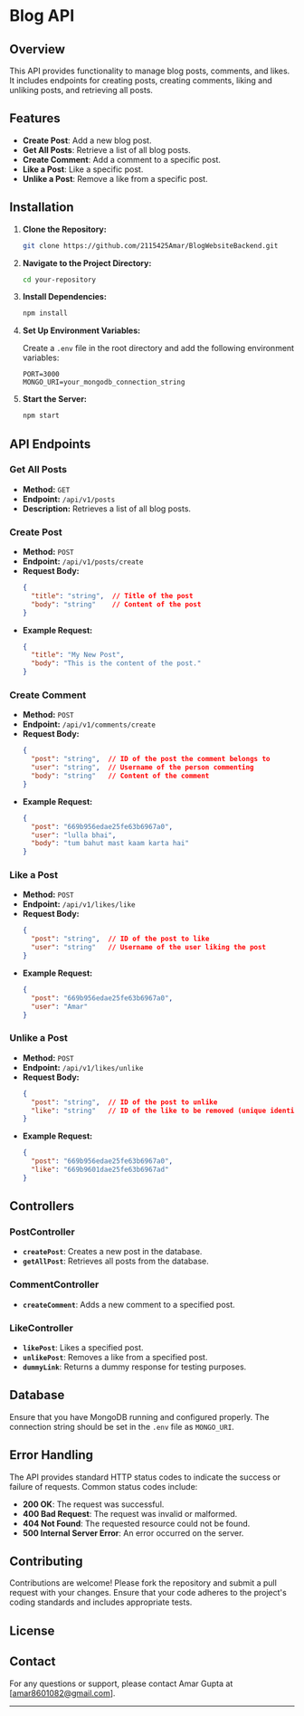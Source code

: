 # Blog API

## Overview

This API provides functionality to manage blog posts, comments, and likes. It includes endpoints for creating posts, creating comments, liking and unliking posts, and retrieving all posts.

## Features

- **Create Post**: Add a new blog post.
- **Get All Posts**: Retrieve a list of all blog posts.
- **Create Comment**: Add a comment to a specific post.
- **Like a Post**: Like a specific post.
- **Unlike a Post**: Remove a like from a specific post.

## Installation

1. **Clone the Repository:**

   ```bash
   git clone https://github.com/2115425Amar/BlogWebsiteBackend.git
   ```

2. **Navigate to the Project Directory:**

   ```bash
   cd your-repository
   ```

3. **Install Dependencies:**

   ```bash
   npm install
   ```

4. **Set Up Environment Variables:**

   Create a `.env` file in the root directory and add the following environment variables:

   ```plaintext
   PORT=3000
   MONGO_URI=your_mongodb_connection_string
   ```

5. **Start the Server:**

   ```bash
   npm start
   ```

## API Endpoints

### Get All Posts

- **Method:** `GET`
- **Endpoint:** `/api/v1/posts`
- **Description:** Retrieves a list of all blog posts.

### Create Post

- **Method:** `POST`
- **Endpoint:** `/api/v1/posts/create`
- **Request Body:**
  ```json
  {
    "title": "string",  // Title of the post
    "body": "string"    // Content of the post
  }
  ```
- **Example Request:**
  ```json
  {
    "title": "My New Post",
    "body": "This is the content of the post."
  }
  ```

### Create Comment

- **Method:** `POST`
- **Endpoint:** `/api/v1/comments/create`
- **Request Body:**
  ```json
  {
    "post": "string",  // ID of the post the comment belongs to
    "user": "string",  // Username of the person commenting
    "body": "string"   // Content of the comment
  }
  ```
- **Example Request:**
  ```json
  {
    "post": "669b956edae25fe63b6967a0",
    "user": "lulla bhai",
    "body": "tum bahut mast kaam karta hai"
  }
  ```

### Like a Post

- **Method:** `POST`
- **Endpoint:** `/api/v1/likes/like`
- **Request Body:**
  ```json
  {
    "post": "string",  // ID of the post to like
    "user": "string"   // Username of the user liking the post
  }
  ```
- **Example Request:**
  ```json
  {
    "post": "669b956edae25fe63b6967a0",
    "user": "Amar"
  }
  ```

### Unlike a Post

- **Method:** `POST`
- **Endpoint:** `/api/v1/likes/unlike`
- **Request Body:**
  ```json
  {
    "post": "string",  // ID of the post to unlike
    "like": "string"   // ID of the like to be removed (unique identifier for the like entry)
  }
  ```
- **Example Request:**
  ```json
  {
    "post": "669b956edae25fe63b6967a0",
    "like": "669b9601dae25fe63b6967ad"
  }
  ```

## Controllers

### PostController

- **`createPost`**: Creates a new post in the database.
- **`getAllPost`**: Retrieves all posts from the database.

### CommentController

- **`createComment`**: Adds a new comment to a specified post.

### LikeController

- **`likePost`**: Likes a specified post.
- **`unlikePost`**: Removes a like from a specified post.
- **`dummyLink`**: Returns a dummy response for testing purposes.

## Database

Ensure that you have MongoDB running and configured properly. The connection string should be set in the `.env` file as `MONGO_URI`.

## Error Handling

The API provides standard HTTP status codes to indicate the success or failure of requests. Common status codes include:

- **200 OK**: The request was successful.
- **400 Bad Request**: The request was invalid or malformed.
- **404 Not Found**: The requested resource could not be found.
- **500 Internal Server Error**: An error occurred on the server.

## Contributing

Contributions are welcome! Please fork the repository and submit a pull request with your changes. Ensure that your code adheres to the project's coding standards and includes appropriate tests.

## License

<!-- This project is licensed under the MIT License - see the [LICENSE](LICENSE) file for details. -->

## Contact

For any questions or support, please contact Amar Gupta at [amar8601082@gmail.com].

---